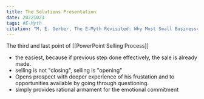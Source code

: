 ```yaml
---
title: The Solutions Presentation
date: 20221023
tags: #E-Myth
citation: "M. E. Gerber, The E-Myth Revisited: Why Most Small Businesses Don’t Work and What to Do About It. Harper Collins, 2009."
---
```

The third and last point of [[PowerPoint Selling Process]]
- the easiest, because if previous step done effectively, the sale is already made.
- selling is not "closing", selling is "opening"
- Opens prospect with deeper experience of his frustation and to opportunities available by going through questioning.
- simply provides rational armament for the emotional commitment